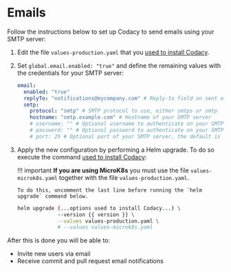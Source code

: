 # Emails

Follow the instructions below to set up Codacy to send emails using your SMTP server:

1.  Edit the file `values-production.yaml` that you [used to install Codacy](../../index.md#helm-upgrade).

2.  Set `global.email.enabled: "true"` and define the remaining values with the credentials for your SMTP server:

    ```yaml
    email:
      enabled: "true"
      replyTo: "notifications@mycompany.com" # Reply-to field on sent emails
      smtp:
        protocol: "smtp" # SMTP protocol to use, either smtps or smtp
        hostname: "smtp.example.com" # Hostname of your SMTP server
        # username: "" # Optional username to authenticate on your SMTP server
        # password: "" # Optional password to authenticate on your SMTP server
        # port: 25 # Optional port of your SMTP server, the default is 25
    ```

3.  Apply the new configuration by performing a Helm upgrade. To do so execute the command [used to install Codacy](../../index.md#helm-upgrade):

    !!! important
        **If you are using MicroK8s** you must use the file `values-microk8s.yaml` together with the file `values-production.yaml`.
        
        To do this, uncomment the last line before running the `helm upgrade` command below.

    ```bash
    helm upgrade (...options used to install Codacy...) \
                 --version {{ version }} \
                 --values values-production.yaml \
                 # --values values-microk8s.yaml
    ```

After this is done you will be able to:

-   Invite new users via email
-   Receive commit and pull request email notifications
